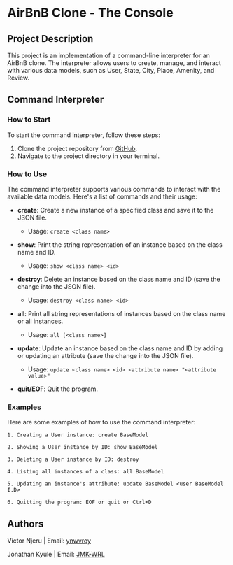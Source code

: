 # AirBnB Clone - The Console

## Project Description

This project is an implementation of a command-line interpreter for an AirBnB clone. The interpreter allows users to create, manage, and interact with various data models, such as User, State, City, Place, Amenity, and Review.

## Command Interpreter

### How to Start

To start the command interpreter, follow these steps:

1. Clone the project repository from [GitHub](https://github.com/JMK-WRL/AirBnB_clone.git).
2. Navigate to the project directory in your terminal.

### How to Use

The command interpreter supports various commands to interact with the available data models. Here's a list of commands and their usage:

- **create**: Create a new instance of a specified class and save it to the JSON file.
  - Usage: `create <class name>`
  
- **show**: Print the string representation of an instance based on the class name and ID.
  - Usage: `show <class name> <id>`
  
- **destroy**: Delete an instance based on the class name and ID (save the change into the JSON file).
  - Usage: `destroy <class name> <id>`
  
- **all**: Print all string representations of instances based on the class name or all instances.
  - Usage: `all [<class name>]`
  
- **update**: Update an instance based on the class name and ID by adding or updating an attribute (save the change into the JSON file).
  - Usage: `update <class name> <id> <attribute name> "<attribute value>"`
  
- **quit/EOF**: Quit the program.

### Examples

Here are some examples of how to use the command interpreter:

```
1. Creating a User instance: create BaseModel
```
```
2. Showing a User instance by ID: show BaseModel
```
```
3. Deleting a User instance by ID: destroy
```

```
4. Listing all instances of a class: all BaseModel
```

```
5. Updating an instance's attribute: update BaseModel <user BaseModel I.D>
```

```
6. Quitting the program: EOF or quit or Ctrl+D
```


## Authors

Victor Njeru | Email: [ynwvroy](mailto:bennetfrmdao@gmail.com)

Jonathan Kyule | Email: [JMK-WRL](mailto:jonathankyule2@gmail.com)
                